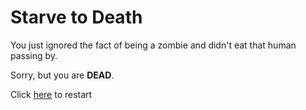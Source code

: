 # Starve to Death

You just ignored the fact of being a zombie and didn't eat that human passing by.

Sorry, but you are **DEAD**.

Click [here](home.md) to restart